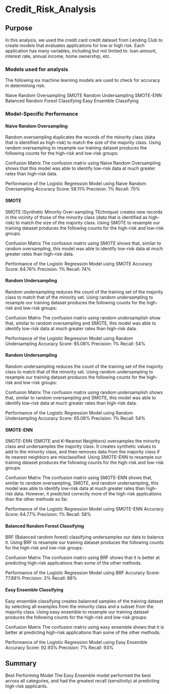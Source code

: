 # Credit_Risk_Analysis

## Purpose
In this analysis, we used the credit card credit dataset from Lending Club to create models that evaluates applications for low or high risk. Each application has many variables, including but not limited to: loan amount, interest rate, annual income, home ownership, etc.

### Models used for analysis
The following six machine learning models are used to check for accuracy in determining risk:

Naive Random Oversampling
SMOTE
Random Undersampling
SMOTE-ENN
Balanced Random Forest Classifying
Easy Ensemble Classifying


### Model-Specific Performance

#### Naive Random Oversampling
Random oversampling duplicates the records of the minority class (data that is identified as high-risk) to match the size of the majority class. Using random oversampling to resample our training dataset produces the following counts for the high-risk and low-risk groups:

Confusion Matrix
The confusion matrix using Naive Random Oversampling shows that this model was able to identify low-risk data at much greater rates than high-risk data.

Performance of the Logistic Regression Model using Naive Random Oversampling
Accuracy Score: 58.11%
Precision: 1%
Recall: 70%

#### SMOTE
SMOTE (Synthetic Minority Over-sampling TEchnique) creates new records in the vicinity of those of the minority class (data that is identified as high-risk) to match the size of the majority class. Using SMOTE to resample our training dataset produces the following counts for the high-risk and low-risk groups.

Confusion Matrix
The confusion matrix using SMOTE shows that, similar to random oversampling, this model was able to identify low-risk data at much greater rates than high-risk data.

Performance of the Logistic Regression Model using SMOTE
Accuracy Score: 64.76%
Precision: 1%
Recall: 74%

#### Random Undersampling
Random undersampling reduces the count of the training set of the majority class to match that of the minority set. Using random undersampling to resample our training dataset produces the following counts for the high-risk and low-risk groups:

Confusion Matrix
The confusion matrix using random undersamplish show that, similar to random oversampling and SMOTE, this model was able to identify low-risk data at much greater rates than high-risk data.

Performance of the Logistic Regression Model using Random Undersampling
Accuracy Score: 65.08%
Precision: 1%
Recall: 54%

#### Random Undersampling
Random undersampling reduces the count of the training set of the majority class to match that of the minority set. Using random undersampling to resample our training dataset produces the following counts for the high-risk and low-risk groups:

Confusion Matrix
The confusion matrix using random undersamplish shows that, similar to random oversampling and SMOTE, this model was able to identify low-risk data at much greater rates than high-risk data.

Performance of the Logistic Regression Model using Random Undersampling
Accuracy Score: 65.08%
Precision: 1%
Recall: 54%

#### SMOTE-ENN
SMOTE-ENN (SMOTE and K-Nearest Neighbors) oversamples the minority class and undersamples the majority class. It creates synthetic values to add to the minority class, and then removes data from the majority class if its nearest neighbors are misclassified. Using SMOTE-ENN to resample our training dataset produces the following counts for the high-risk and low-risk groups:

Confusion Matrix
The confusion matrix using SMOTE-ENN shows that, similar to random oversampling, SMOTE, and random undersampling, this model was able to identify low-risk data at much greater rates than high-risk data. However, it predicted correctly more of the high-risk applications than the other methods so far.

Performance of the Logistic Regression Model using SMOTE-ENN
Accuracy Score: 64.77%
Precision: 1%
Recall: 58%

#### Balanced Random Forest Classifying
BRF (Balanced random forest) classifying undersamples our data to balance it. Using BRF to resample our training dataset produces the following counts for the high-risk and low-risk groups:

Confusion Matrix
The confusion matrix using BRF shows that it is better at predicting high-risk applications than some of the other methods.

Performance of the Logistic Regression Model using BRF
Accuracy Score: 77.88%
Precision: 3%
Recall: 88%

#### Easy Ensemble Classifying
Easy ensemble classifying creates balanced samples of the training dataset by selecting all examples from the minority class and a subset from the majority class. Using easy ensemble to resample our training dataset produces the following counts for the high-risk and low-risk groups:

Confusion Matrix
The confusion matrix using easy ensemble shows that it is better at predicting high-risk applications than some of the other methods.

Performance of the Logistic Regression Model using Easy Ensemble
Accuracy Score: 92.93%
Precision: 7%
Recall: 93%

## Summary
Best Performing Model
The Easy Ensemble model performed the best across all categories, and had the greatest recall (sensitivity) at predicting high-risk applicants.

